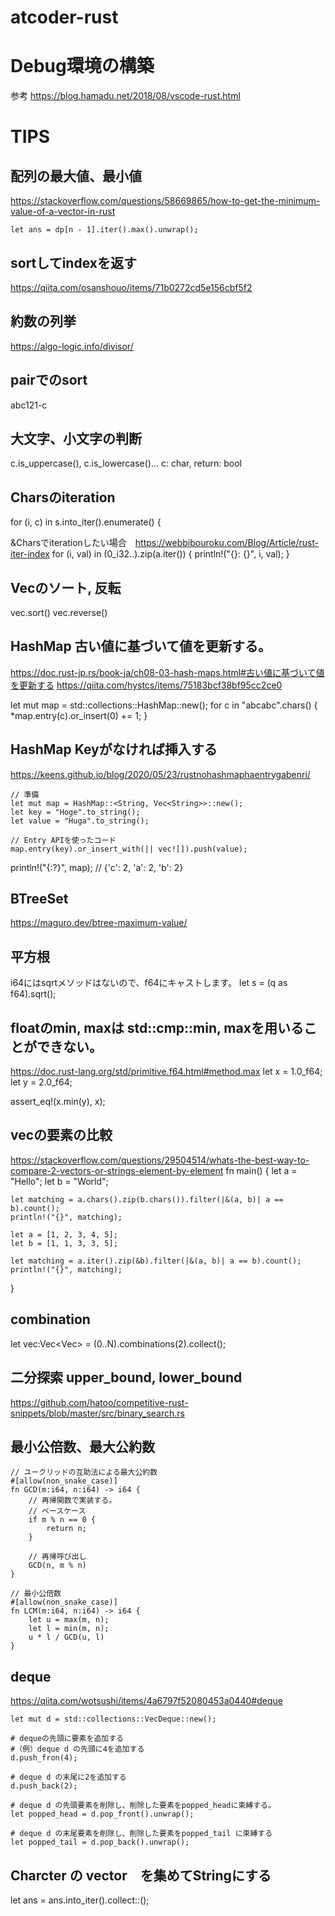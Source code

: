 # atcoder-rust

# Debug環境の構築
参考
https://blog.hamadu.net/2018/08/vscode-rust.html

# TIPS

## 配列の最大値、最小値
https://stackoverflow.com/questions/58669865/how-to-get-the-minimum-value-of-a-vector-in-rust
```
let ans = dp[n - 1].iter().max().unwrap();
```

## sortしてindexを返す
https://qiita.com/osanshouo/items/71b0272cd5e156cbf5f2  

## 約数の列挙
https://algo-logic.info/divisor/


## pairでのsort
abc121-c

## 大文字、小文字の判断
c.is_uppercase(), c.is_lowercase()... c: char, return: bool

## Charsのiteration
for (i, c) in s.into_iter().enumerate() {

&Charsでiterationしたい場合　https://webbibouroku.com/Blog/Article/rust-iter-index
for (i, val) in (0_i32..).zip(a.iter()) {
    println!("{}: {}", i, val);
}

## Vecのソート, 反転
vec.sort()
vec.reverse()

## HashMap 古い値に基づいて値を更新する。
https://doc.rust-jp.rs/book-ja/ch08-03-hash-maps.html#古い値に基づいて値を更新する
https://qiita.com/hystcs/items/75183bcf38bf95cc2ce0

let mut map = std::collections::HashMap::new();
for c in "abcabc".chars() {
    *map.entry(c).or_insert(0) += 1;
}

## HashMap Keyがなければ挿入する
https://keens.github.io/blog/2020/05/23/rustnohashmaphaentrygabenri/
```
// 準備
let mut map = HashMap::<String, Vec<String>>::new();
let key = "Hoge".to_string();
let value = "Huga".to_string();

// Entry APIを使ったコード
map.entry(key).or_insert_with(|| vec![]).push(value);
```

println!("{:?}", map);  // {'c': 2, 'a': 2, 'b': 2}

## BTreeSet
https://maguro.dev/btree-maximum-value/



## 平方根
i64にはsqrtメソッドはないので、f64にキャストします。
let s = (q as f64).sqrt();


## floatのmin, maxは std::cmp::min, maxを用いることができない。
https://doc.rust-lang.org/std/primitive.f64.html#method.max
let x = 1.0_f64;
let y = 2.0_f64;

assert_eq!(x.min(y), x);

## vecの要素の比較
https://stackoverflow.com/questions/29504514/whats-the-best-way-to-compare-2-vectors-or-strings-element-by-element
fn main() {
    let a = "Hello";
    let b = "World";

    let matching = a.chars().zip(b.chars()).filter(|&(a, b)| a == b).count();
    println!("{}", matching);

    let a = [1, 2, 3, 4, 5];
    let b = [1, 1, 3, 3, 5];

    let matching = a.iter().zip(&b).filter(|&(a, b)| a == b).count();
    println!("{}", matching);
}


## combination
let vec:Vec<Vec<i64>> = (0..N).combinations(2).collect();


## 二分探索 upper_bound, lower_bound
https://github.com/hatoo/competitive-rust-snippets/blob/master/src/binary_search.rs

## 最小公倍数、最大公約数
```
// ユークリッドの互助法による最大公約数
#[allow(non_snake_case)]
fn GCD(m:i64, n:i64) -> i64 {
    // 再帰関数で実装する。
    // ベースケース
    if m % n == 0 {
        return n;
    }

    // 再帰呼び出し
    GCD(n, m % n)
}

// 最小公倍数
#[allow(non_snake_case)]
fn LCM(m:i64, n:i64) -> i64 {
    let u = max(m, n);
    let l = min(m, n);
    u * l / GCD(u, l)
}
```


## deque 
https://qiita.com/wotsushi/items/4a6797f52080453a0440#deque

```
let mut d = std::collections::VecDeque::new();

# dequeの先頭に要素を追加する
#（例）deque d の先頭に4を追加する
d.push_fron(4);

# deque d の末尾に2を追加する
d.push_back(2);

# deque d の先頭要素を削除し、削除した要素をpopped_headに束縛する。
let popped_head = d.pop_front().unwrap();

# deque d の末尾要素を削除し、削除した要素をpopped_tail に束縛する
let popped_tail = d.pop_back().unwrap();
```


## Charcter の vector　を集めてStringにする
let ans = ans.into_iter().collect::<String>();